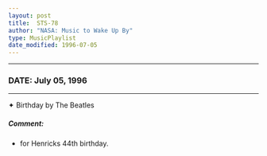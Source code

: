 ```yaml
---
layout: post
title:  STS-78
author: "NASA: Music to Wake Up By"
type: MusicPlaylist
date_modified: 1996-07-05
---
```


----
### DATE: July 05, 1996
----
✦ Birthday by The Beatles

##### Comment:
* for Henricks 44th birthday.
